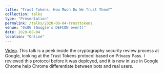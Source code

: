 ```yaml
---
title: "Trust Tokens: How Much Do We Trust Them?"
collection: talks
type: "Presentation"
permalink: /talks/2020-08-04-trusttokens
venue: "0x0G (Google's DEFCON event)"
date: 2020-08-04
location: "Online"
---
```


[Video](https://careersonair.withgoogle.com/events/0x0g?talk=trust-tokens). This talk is a peek inside the cryptography security review process at Google, looking at the Trust Tokens protocol based on Privacy Pass. I reviewed this protocol before it was deployed, and it is now in use in Google Chrome help Chrome differentiate between bots and real users.